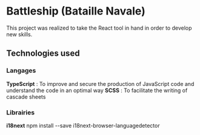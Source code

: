 # Battleship (Bataille Navale)

This project was realized to take the React tool in hand in order to develop new skills. 

## Technologies used

### Langages

**TypeScript** : To improve and secure the production of JavaScript code and understand the code in an optimal way
**SCSS** : To facilitate the writing of cascade sheets

### Librairies

**i18next** npm install --save i18next-browser-languagedetector